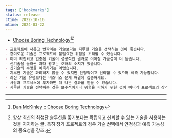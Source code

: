 ```yaml
---
tags: ['bookmarks']
status: release
ctime: 2022-10-16
mtime: 2024-03-22
---
```


- [Choose Boring Technology](https://boringtechnology.club/)[^1][^2]

```md
- 프로젝트에 새롭고 반짝이는 기술보다는 지루한 기술을 선택하는 것이 좋습니다.
- 흥미로운 기술은 프로젝트에 불필요한 위험을 초래할 수 있습니다.
- 이미 확립되고 입증된 기술이 성공적인 결과로 이어질 가능성이 더 높습니다.
- 신기술을 둘러싼 과대 광고는 오해의 소지가 있습니다.
- 신기술의 수명을 예측하기는 어렵습니다.
- 지루한 기술은 화려하지 않을 수 있지만 안정적이고 신뢰할 수 있으며 예측 가능합니다.
- 최신 기술 유행보다는 비즈니스 문제 해결에 집중하세요.
- 사람과 프로세스에 투자하면 더 나은 결과를 얻을 수 있습니다.
- 지루한 기술을 선택하는 것은 보수적이거나 위험을 피하기 위한 것이 아니라 프로젝트의 장기적인 성공을 우선시하는 정보에 입각한 결정을 내리기 위한 것입니다.
```

---

[^1]: [Dan McKinley :: Choose Boring Technology](https://mcfunley.com/choose-boring-technology)
[^2]: 항상 최신의 최첨단 솔루션을 쫓기보다는 확립되고 신뢰할 수 있는 기술을 사용하는 것을 지지하는 글. 특히 장기 프로젝트의 경우 기술 선택에서 안정성과 예측 가능성의 중요성을 강조.
